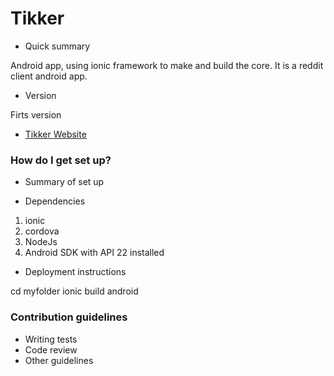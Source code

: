 # Tikker


* Quick summary

Android app, using ionic framework to make and build the core. It is a reddit client android app.


* Version

Firts version

* [Tikker Website](https://tikker.tk)

### How do I get set up? ###

* Summary of set up


* Dependencies
1. ionic
2. cordova
3. NodeJs
3. Android SDK with API 22 installed

* Deployment instructions

cd myfolder
ionic build android


### Contribution guidelines ###

* Writing tests
* Code review
* Other guidelines
